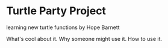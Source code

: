 # Turtle Party Project
learning new turtle functions
by Hope Barnett

What's cool about it.  Why someone might use it.  How to use it.
